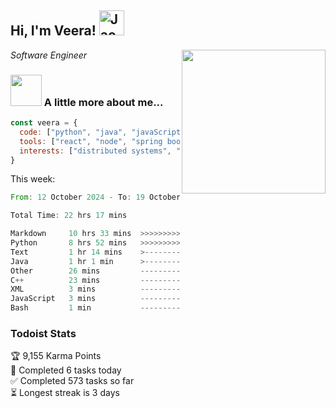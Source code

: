 <h2> Hi, I'm Veera! <img src="https://raw.githubusercontent.com/Tarikul-Islam-Anik/Animated-Fluent-Emojis/master/Emojis/Activities/Jack-O-Lantern.png" alt="Jack-O-Lantern" width="40" height="40" /></h2>
<img align='right' src="https://user-images.githubusercontent.com/74038190/213911110-aedbef38-a29f-4b6b-a65c-11608b4f75a5.gif" width="230">
<p><em>Software Engineer</em></p>


### <img src="https://user-images.githubusercontent.com/74038190/216656963-09118229-8a9e-4af0-910c-c37f35f2e210.gif" width="50"> A little more about me...  

```javascript
const veera = {
  code: ["python", "java", "javaScript", "typeScript", "c++"],
  tools: ["react", "node", "spring boot", "docker", "next.JS", "aws"],
  interests: ["distributed systems", "enterprise software", "parallel computing", "cloud computing", "machine learning", "AI"]
}
```
This week:
<!--START_SECTION:waka-->

```rust
From: 12 October 2024 - To: 19 October 2024

Total Time: 22 hrs 17 mins

Markdown     10 hrs 33 mins  >>>>>>>>>>>>-------------   46.45 %
Python       8 hrs 52 mins   >>>>>>>>>>---------------   39.05 %
Text         1 hr 14 mins    >------------------------   05.49 %
Java         1 hr 1 min      >------------------------   04.52 %
Other        26 mins         -------------------------   01.97 %
C++          23 mins         -------------------------   01.72 %
XML          3 mins          -------------------------   00.28 %
JavaScript   3 mins          -------------------------   00.24 %
Bash         1 min           -------------------------   00.11 %
```

<!--END_SECTION:waka-->


### Todoist Stats

<!-- TODO-IST:START -->
🏆  9,155 Karma Points           
🌸  Completed 6 tasks today           
✅  Completed 573 tasks so far           
⏳  Longest streak is 3 days
<!-- TODO-IST:END -->
<!--
Profile views:
[![](https://visitcount.itsvg.in/api?id=veeravivekt&label=Profile%20Views&color=1&icon=2&pretty=false)](https://visitcount.itsvg.in)
-->
